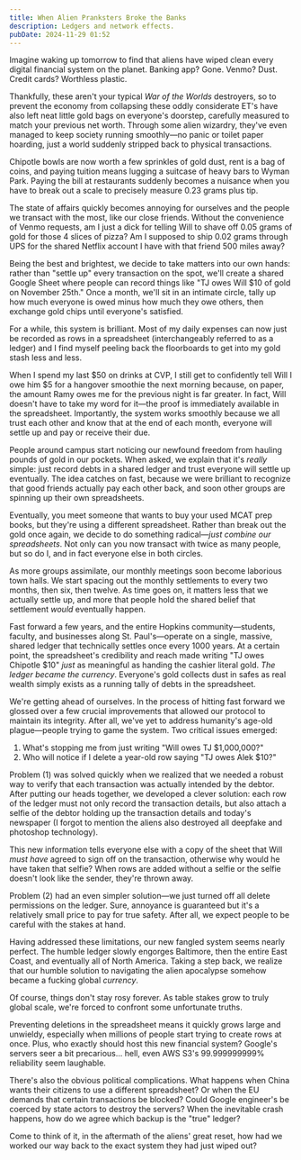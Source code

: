 ```yaml
---
title: When Alien Pranksters Broke the Banks
description: Ledgers and network effects.
pubDate: 2024-11-29 01:52
---
```


Imagine waking up tomorrow to find that aliens have wiped clean every digital financial system on the planet. Banking app? Gone. Venmo? Dust. Credit cards? Worthless plastic.

Thankfully, these aren't your typical _War of the Worlds_ destroyers, so to prevent the economy from collapsing these oddly considerate ET's have also left neat little gold bags on everyone's doorstep, carefully measured to match your previous net worth. Through some alien wizardry, they've even managed to keep society running smoothly—no panic or toilet paper hoarding, just a world suddenly stripped back to physical transactions.

Chipotle bowls are now worth a few sprinkles of gold dust, rent is a bag of coins, and paying tuition means lugging a suitcase of heavy bars to Wyman Park. Paying the bill at restaurants suddenly becomes a nuisance when you have to break out a scale to precisely measure 0.23 grams plus tip.

The state of affairs quickly becomes annoying for ourselves and the people we transact with the most, like our close friends. Without the convenience of Venmo requests, am I just a dick for telling Will to shave off 0.05 grams of gold for those 4 slices of pizza? Am I supposed to ship 0.02 grams through UPS for the shared Netflix account I have with that friend 500 miles away?

Being the best and brightest, we decide to take matters into our own hands: rather than "settle up" every transaction on the spot, we'll create a shared Google Sheet where people can record things like "TJ owes Will $10 of gold on November 25th." Once a month, we'll sit in an intimate circle, tally up how much everyone is owed minus how much they owe others, then exchange gold chips until everyone's satisfied.

For a while, this system is brilliant. Most of my daily expenses can now just be recorded as rows in a spreadsheet (interchangeably referred to as a ledger) and I find myself peeling back the floorboards to get into my gold stash less and less.

When I spend my last \$50 on drinks at CVP, I still get to confidently tell Will I owe him \$5 for a hangover smoothie the next morning because, on paper, the amount Ramy owes me for the previous night is far greater. In fact, Will doesn't have to take my word for it—the proof is immediately available in the spreadsheet. Importantly, the system works smoothly because we all trust each other and know that at the end of each month, everyone will settle up and pay or receive their due.

People around campus start noticing our newfound freedom from hauling pounds of gold in our pockets. When asked, we explain that it's _really_ simple: just record debts in a shared ledger and trust everyone will settle up eventually. The idea catches on fast, because we were brilliant to recognize that good friends actually pay each other back, and soon other groups are spinning up their own spreadsheets.

Eventually, you meet someone that wants to buy your used MCAT prep books, but they're using a different spreadsheet. Rather than break out the gold once again, we decide to do something radical—_just combine our spreadsheets_. Not only can you now transact with twice as many people, but so do I, and in fact everyone else in both circles.

As more groups assimilate, our monthly meetings soon become laborious town halls. We start spacing out the monthly settlements to every two months, then six, then twelve. As time goes on, it matters less that we actually settle up, and more that people hold the shared belief that settlement _would_ eventually happen.

Fast forward a few years, and the entire Hopkins community—students, faculty, and businesses along St. Paul's—operate on a single, massive, shared ledger that technically settles once every 1000 years. At a certain point, the spreadsheet's credibility and reach made writing "TJ owes Chipotle $10" _just_ as meaningful as handing the cashier literal gold. _The ledger became the currency_. Everyone's gold collects dust in safes as real wealth simply exists as a running tally of debts in the spreadsheet.

We're getting ahead of ourselves. In the process of hitting fast forward we glossed over a few crucial improvements that allowed our protocol to maintain its integrity. After all, we've yet to address humanity's age-old plague—people trying to game the system. Two critical issues emerged:
1. What's stopping me from just writing "Will owes TJ $1,000,000?"
2. Who will notice if I delete a year-old row saying "TJ owes Alek $10?"

Problem (1) was solved quickly when we realized that we needed a robust way to verify that each transaction was actually intended by the debtor. After putting our heads together, we developed a clever solution: each row of the ledger must not only record the transaction details, but also attach a selfie of the debtor holding up the transaction details and today's newspaper (I forgot to mention the aliens also destroyed all deepfake and photoshop technology).

This new information tells everyone else with a copy of the sheet that Will _must have_ agreed to sign off on the transaction, otherwise why would he have taken that selfie? When rows are added without a selfie or the selfie doesn't look like the sender, they're thrown away.

Problem (2) had an even simpler solution—we just turned off all delete permissions on the ledger. Sure, annoyance is guaranteed but it's a relatively small price to pay for true safety. After all, we expect people to be careful with the stakes at hand.

Having addressed these limitations, our new fangled system seems nearly perfect. The humble ledger slowly engorges Baltimore, then the entire East Coast, and eventually all of North America. Taking a step back, we realize that our humble solution to navigating the alien apocalypse somehow became a fucking global _currency_.

Of course, things don't stay rosy forever. As table stakes grow to truly global scale, we're forced to confront some unfortunate truths.

Preventing deletions in the spreadsheet means it quickly grows large and unwieldy, especially when millions of people start trying to create rows at once. Plus, who exactly should host this new financial system? Google's servers seer a bit precarious... hell, even AWS S3's 99.999999999% reliability seem laughable.

There's also the obvious political complications. What happens when China wants their citizens to use a different spreadsheet? Or when the EU demands that certain transactions be blocked? Could Google engineer's be coerced by state actors to destroy the servers? When the inevitable crash happens, how do we agree which backup is the "true" ledger?

Come to think of it, in the aftermath of the aliens' great reset, how had we worked our way back to the exact system they had just wiped out?
